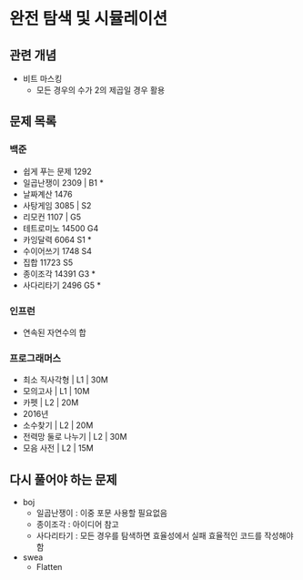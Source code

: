# 완전 탐색 및 시뮬레이션

## 관련 개념

- 비트 마스킹
    - 모든 경우의 수가 2의 제곱일 경우 활용

## 문제 목록

### 백준

- 쉽게 푸는 문제 1292
- 일곱난쟁이 2309 | B1 *
- 날짜계산 1476
- 사탕게임 3085 | S2
- 리모컨 1107 | G5
- 테트로미노 14500 G4
- 카잉달력 6064 S1 *
- 수이어쓰기 1748 S4
- 집합 11723 S5
- 종이조각 14391 G3 *
- 사다리타기 2496 G5 *

### 인프런

- 연속된 자연수의 합

### 프로그래머스

- 최소 직사각형 | L1 | 30M
- 모의고사 | L1 | 10M
- 카펫 | L2 | 20M
- 2016년
- 소수찾기 | L2 | 20M
- 전력망 둘로 나누기 | L2 | 30M
- 모음 사전 | L2 | 15M
## 다시 풀어야 하는 문제

- boj
    - 일곱난쟁이 : 이중 포문 사용할 필요없음
    - 종이조각 : 아이디어 참고
    - 사다리타기 : 모든 경우를 탐색하면 효율성에서 실패 효율적인 코드를 작성해야함
- swea
    - Flatten